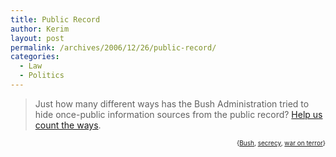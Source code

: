```yaml
---
title: Public Record
author: Kerim
layout: post
permalink: /archives/2006/12/26/public-record/
categories:
  - Law
  - Politics
---
```

> Just how many different ways has the Bush Administration tried to hide once-public information sources from the public record? <a href="http://www.tpmmuckraker.com/archives/002175.php" onclick="_gaq.push(['_trackEvent', 'outbound-article', 'http://www.tpmmuckraker.com/archives/002175.php', 'Help us count the ways']);" >Help us count the ways</a>.

<!-- technorati tags start -->

<div style="text-align:right;">
  <span style="font-size:x-small;">{<a href="http://www.technorati.com/tag/Bush" onclick="_gaq.push(['_trackEvent', 'outbound-article', 'http://www.technorati.com/tag/Bush', 'Bush']);"  rel="tag">Bush</a>, <a href="http://www.technorati.com/tag/secrecy" onclick="_gaq.push(['_trackEvent', 'outbound-article', 'http://www.technorati.com/tag/secrecy', 'secrecy']);"  rel="tag">secrecy</a>, <a href="http://www.technorati.com/tag/war on terror" onclick="_gaq.push(['_trackEvent', 'outbound-article', 'http://www.technorati.com/tag/war on terror', 'war on terror']);"  rel="tag">war on terror</a>}</span>


<!-- technorati tags end -->

